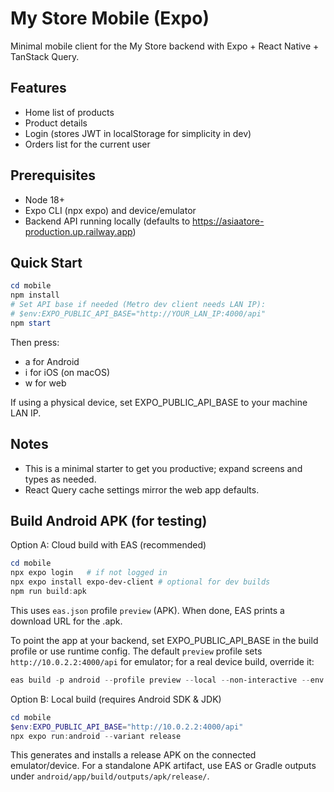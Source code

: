 # My Store Mobile (Expo)

Minimal mobile client for the My Store backend with Expo + React Native + TanStack Query.

## Features
- Home list of products
- Product details
- Login (stores JWT in localStorage for simplicity in dev)
- Orders list for the current user

## Prerequisites
- Node 18+
- Expo CLI (npx expo) and device/emulator
- Backend API running locally (defaults to https://asiaatore-production.up.railway.app)

## Quick Start
```powershell
cd mobile
npm install
# Set API base if needed (Metro dev client needs LAN IP):
# $env:EXPO_PUBLIC_API_BASE="http://YOUR_LAN_IP:4000/api"
npm start
```
Then press:
- a for Android
- i for iOS (on macOS)
- w for web

If using a physical device, set EXPO_PUBLIC_API_BASE to your machine LAN IP.

## Notes
- This is a minimal starter to get you productive; expand screens and types as needed.
- React Query cache settings mirror the web app defaults.

## Build Android APK (for testing)

Option A: Cloud build with EAS (recommended)

```powershell
cd mobile
npx expo login   # if not logged in
npx expo install expo-dev-client # optional for dev builds
npm run build:apk
```

This uses `eas.json` profile `preview` (APK). When done, EAS prints a download URL for the .apk.

To point the app at your backend, set EXPO_PUBLIC_API_BASE in the build profile or use runtime config. The default `preview` profile sets `http://10.0.2.2:4000/api` for emulator; for a real device build, override it:

```powershell
eas build -p android --profile preview --local --non-interactive --env EXPO_PUBLIC_API_BASE="http://YOUR_LAN_IP:4000/api"
```

Option B: Local build (requires Android SDK & JDK)

```powershell
cd mobile
$env:EXPO_PUBLIC_API_BASE="http://10.0.2.2:4000/api"
npx expo run:android --variant release
```

This generates and installs a release APK on the connected emulator/device. For a standalone APK artifact, use EAS or Gradle outputs under `android/app/build/outputs/apk/release/`.
